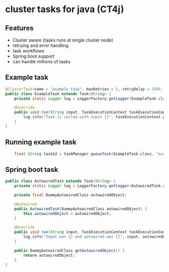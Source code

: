 cluster tasks for java (CT4j)  
======================================

## Features

* Cluster aware (tasks runs at single cluster node)
* retrying and error handling
* task workflows
* Spring boot support
* can handle millions of tasks

## Example task

```java
@ClusterTask(name = "example task", maxRetries = 5, retryDelay = 1000, retryBackoffFactor = 1.5f)
public class ExampleTask extends Task<String> {
    private static Logger log = LoggerFactory.getLogger(ExampleTask.class);

    @Override
    public void run(String input, TaskExecutionContext taskExecutionContext) throws Exception {
        log.info("Task {} called with input {}", taskExecutionContext.getTaskId(), input);
    }
}
```
## Running example task

```java
    final String taskId = taskManager.queueTask(ExampleTask.class, "example input");
```


## Spring boot task

```java
public class AutowiredTask extends Task<String> {
    private static Logger log = LoggerFactory.getLogger(AutowiredTask.class);

    private final DummyAutowiredClass autowiredObject;

    @Autowired
    public AutowiredTask(DummyAutowiredClass autowiredObject) {
        this.autowiredObject = autowiredObject;
    }

    @Override
    public void run(String input, TaskExecutionContext taskExecutionContext) throws Exception {
        log.info("Input was {} and autowired was {}", input, autowiredObject);
    }

    public DummyAutowiredClass getAutowiredObject() {
        return autowiredObject;
    }
}

```



